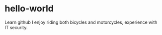 # hello-world
Learn github
I enjoy riding both bicycles and motorcycles, experience with IT security.
